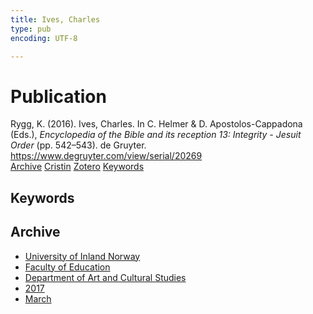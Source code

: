 ```yaml
---
title: Ives, Charles
type: pub
encoding: UTF-8

---
```

<h1>Publication</h1>
<article id="csl-bib-container-Q527CZ89" class="csl-bib-container">
  <div class="csl-bib-body"> <div class="csl-entry">Rygg, K. (2016). Ives, Charles. In C. Helmer &#38; D. Apostolos-Cappadona (Eds.), <i>Encyclopedia of the Bible and its reception 13: Integrity - Jesuit Order</i> (pp. 542–543). de Gruyter. <a href="https://www.degruyter.com/view/serial/20269">https://www.degruyter.com/view/serial/20269</a></div> </div>
  <div class="csl-bib-buttons">
    <a href="#taxonomy-article-Q527CZ89" alt="archive" class="csl-bib-button">Archive</a>
    <a href="https://app.cristin.no/results/show.jsf?id=1455283" alt="Cristin" class="csl-bib-button">Cristin</a>
    <a href="http://zotero.org/groups/5881554/items/Q527CZ89" alt="Zotero" class="csl-bib-button">Zotero</a>
    <a href="#keywords-article-Q527CZ89" alt="keywords" class="csl-bib-button">Keywords</a>
  </div>
  <div id="csl-bib-meta-container-Q527CZ89"></div>
</article>
<div id="csl-bib-meta-Q527CZ89" class="csl-bib-meta">
  <article id="keywords-article-Q527CZ89" class="keywords-article">
    <h1>Keywords</h1>
    
  </article>
  <article id="taxonomy-article-Q527CZ89" class="taxonomy-article">
    <h1>Archive</h1>
    <ul>
      <li><a href="{{< params subfolder >}}en/archive/?key=3DCRN523">University of Inland Norway</a></li>
      <li><a href="{{< params subfolder >}}en/archive/?key=WYNZA47F">Faculty of Education</a></li>
      <li><a href="{{< params subfolder >}}en/archive/?key=VBB2T4VJ">Department of Art and Cultural Studies</a></li>
      <li><a href="{{< params subfolder >}}en/archive/?key=5F26UTRK">2017</a></li>
      <li><a href="{{< params subfolder >}}en/archive/?key=D43YKTSE">March</a></li>
    </ul>
  </article>
</div>
